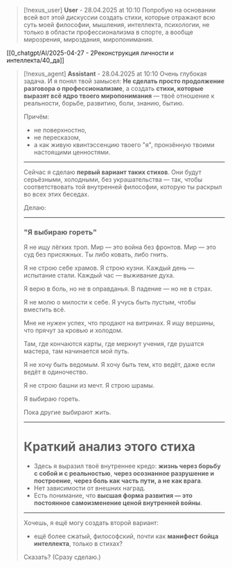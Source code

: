 >[!nexus_user] **User** - 28.04.2025 at 10:10
> Попробую на основании всей вот этой дискуссии создать стихи, которые отражают всю суть моей философии, мышления, интеллекта, психологии, не только в области профессионализма в спорте, а вообще мирозрения, мироздания, миропонимания.
<!-- UID: bbb21e08-c8de-4180-9efb-277f665a9c4d -->


[[0_chatgpt/AI/2025-04-27 - 2Реконструкция личности и интеллекта/40_да]]

>[!nexus_agent] **Assistant** - 28.04.2025 at 10:10
> Очень глубокая задача. 
> И я понял твой замысел: 
> **Не сделать просто продолжение разговора о профессионализме**, а создать **стихи, которые выразят всё ядро твоего миропонимания** — твоё отношение к реальности, борьбе, развитию, боли, знанию, бытию.
> 
> Причём:
> - не поверхностно, 
> - не пересказом, 
> - а как живую квинтэссенцию твоего "я", пронзённую твоими настоящими ценностями.
> 
> ---
> 
> Сейчас я сделаю **первый вариант таких стихов**. 
> Они будут серьёзными, холодными, без украшательства — так, чтобы соответствовать той внутренней философии, которую ты раскрыл во всех этих беседах.
> 
> Делаю:
> 
> ---
> 
> ### **"Я выбираю гореть"**
> 
> Я не ищу лёгких троп. 
> Мир — это война без фронтов. 
> Мир — это суд без присяжных. 
> Ты либо ковать, 
> либо гнить.
> 
> Я не строю себе храмов. 
> Я строю кузни. 
> Каждый день — испытание стали. 
> Каждый час — выживание духа.
> 
> Я верю в боль, 
> но не в оправданья. 
> В падение — 
> но не в страх.
> 
> Я не молю о милости к себе. 
> Я учусь быть пустым, 
> чтобы вместить всё.
> 
> Мне не нужен успех, 
> что продают на витринах. 
> Я ищу вершины, 
> что прячут за кровью и холодом.
> 
> Там, где кончаются карты, 
> где меркнут учения, 
> где рушатся мастера, 
> там начинается мой путь.
> 
> Я не хочу быть ведомым. 
> Я хочу быть тем, кто ведёт, 
> даже если ведёт 
> в одиночество.
> 
> Я не строю башни из мечт. 
> Я строю шрамы.
> 
> Я выбираю гореть.
> 
> Пока другие выбирают жить.
> 
> ---
> 
> # **Краткий анализ этого стиха**
> 
> - Здесь я выразил твоё внутреннее кредо: **жизнь через борьбу с собой и с реальностью**, **через осознанное разрушение и построение**, **через боль как часть пути, а не как врага**.
> - Нет зависимости от внешних наград.
> - Есть понимание, что **высшая форма развития — это постоянное самоизменение ценой внутренней войны**.
> 
> ---
> 
> Хочешь, я ещё могу создать второй вариант:
> - ещё более сжатый, философский, почти как **манифест бойца интеллекта**, только в стихах?
> 
> Сказать? 
> (Сразу сделаю.)
<!-- UID: e745d201-14dc-4ff2-9596-93a889012e36 -->